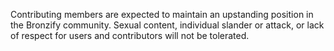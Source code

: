 Contributing members are expected to maintain an upstanding position in the Bronzify community. Sexual content, individual slander or attack, or lack of respect for users and contributors will not be tolerated.
